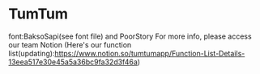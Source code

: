 # TumTum
font:BaksoSapi(see font file) and PoorStory
For more info, please access our team Notion (Here's our function list(updating):https://www.notion.so/tumtumapp/Function-List-Details-13eea517e30e45a5a36bc9fa32d3f46a)
